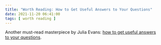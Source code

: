 ```yaml
---
title: "Worth Reading: How to Get Useful Answers to Your Questions"
date: 2021-11-20 06:41:00
tags: [ worth reading ]
---
```

Another must-read masterpiece by Julia Evans: [how to get useful answers to your questions](https://jvns.ca/blog/2021/10/21/how-to-get-useful-answers-to-your-questions/).

